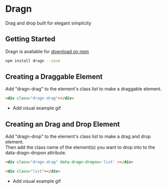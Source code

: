 # Dragn
Drag and drop built for elegant simplicity

## Getting Started
Dragn is avaliable for [download on npm](/)
``` bash
npm install dragn --save
```

## Creating a Draggable Element
Add "dragn-drag" to the element's class list to make a draggable element.
``` html
<div class="dragn-drag"></div>
```

* Add visual example gif

## Creating an Drag and Drop Element
Add "dragn-drop" to the element's class list to make a drag and drop element.
<br>
Then add the class name of the element(s) you want to drop into to the data-dragn-dropon attribute.
``` html
<div class="dragn-drag" data-dragn-dropon='list' ></div>

<div class="list"></div>
```

* Add visual example gif